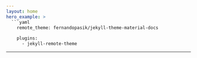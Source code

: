 ```yaml
---
layout: home
hero_example: >
  ```yaml
    remote_theme: fernandopasik/jekyll-theme-material-docs
  
    plugins:
      - jekyll-remote-theme
  ```
---
```


